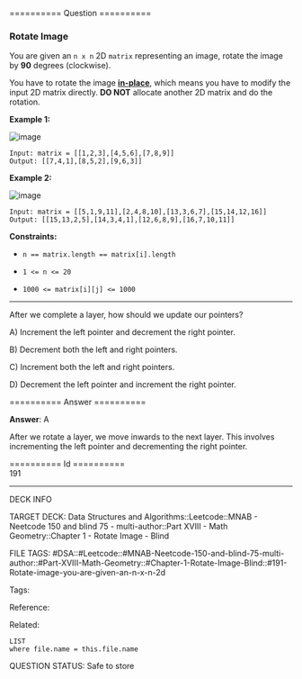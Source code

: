 ========== Question ==========  

### Rotate Image

You are given an `n x n` 2D `matrix` representing an image, rotate the image by **90** degrees (clockwise).

You have to rotate the image **[in-place](https://en.wikipedia.org/wiki/In-place_algorithm)**, which means you have to modify the input 2D matrix directly. **DO NOT** allocate another 2D matrix and do the rotation.

**Example 1:**

![image](https://imagedelivery.net/CLfkmk9Wzy8_9HRyug4EVA/0e39a867-7e9c-4189-2b4e-1f6335868600/public)

```
Input: matrix = [[1,2,3],[4,5,6],[7,8,9]]
Output: [[7,4,1],[8,5,2],[9,6,3]]
```

**Example 2:**

![image](https://imagedelivery.net/CLfkmk9Wzy8_9HRyug4EVA/a7e0dfba-646e-423e-2c4e-a6f0dfc2a500/public)

```
Input: matrix = [[5,1,9,11],[2,4,8,10],[13,3,6,7],[15,14,12,16]]
Output: [[15,13,2,5],[14,3,4,1],[12,6,8,9],[16,7,10,11]]
```

**Constraints:**

-   `n == matrix.length == matrix[i].length`

-   `1 <= n <= 20`

-   `1000 <= matrix[i][j] <= 1000`

---

After we complete a layer, how should we update our pointers?

A) Increment the left pointer and decrement the right pointer.

B) Decrement both the left and right pointers.

C) Increment both the left and right pointers.

D) Decrement the left pointer and increment the right pointer.  

========== Answer ==========  

**Answer**: A

After we rotate a layer, we move inwards to the next layer. This involves incrementing the left pointer and decrementing the right pointer.

========== Id ==========  
191

---

DECK INFO

TARGET DECK: Data Structures and Algorithms::Leetcode::MNAB - Neetcode 150 and blind 75 - multi-author::Part XVIII - Math Geometry::Chapter 1 - Rotate Image - Blind

FILE TAGS: #DSA::#Leetcode::#MNAB-Neetcode-150-and-blind-75-multi-author::#Part-XVIII-Math-Geometry::#Chapter-1-Rotate-Image-Blind::#191-Rotate-image-you-are-given-an-n-x-n-2d

Tags:

Reference:

Related:

```dataview
LIST
where file.name = this.file.name
```
QUESTION STATUS: Safe to store

